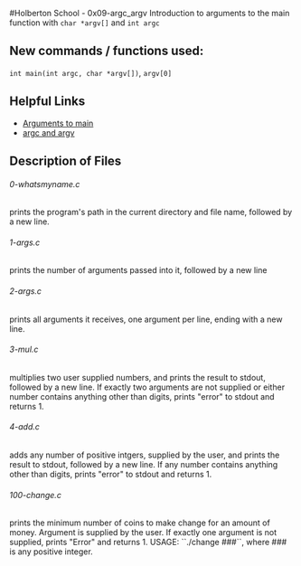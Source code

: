 #Holberton School - 0x09-argc_argv
Introduction to arguments to the main function with ``char *argv[]`` and ``int argc``

## New commands / functions used:
``int main(int argc, char *argv[])``, ``argv[0]``

## Helpful Links
* [Arguments to main](http://publications.gbdirect.co.uk/c_book/chapter10/arguments_to_main.html)
* [argc and argv](http://crasseux.com/books/ctutorial/argc-and-argv.html)

## Description of Files
<h6>0-whatsmyname.c</h6>
prints the program's path in the current directory and file name, followed by a new line.

<h6>1-args.c</h6>
prints the number of arguments passed into it, followed by a new line

<h6>2-args.c</h6>
prints all arguments it receives, one argument per line, ending with a new line.

<h6>3-mul.c</h6>
multiplies two user supplied numbers, and prints the result to stdout, followed by a new line. If exactly two arguments are not supplied or either number contains anything other than digits, prints "error" to stdout and returns 1.

<h6>4-add.c</h6>
adds any number of positive intgers, supplied by the user, and prints the result to stdout, followed by a new line. If any number contains anything other than digits,  prints "error" to stdout and returns 1.

<h6>100-change.c</h6>
prints the minimum number of coins to make change for an amount of money. Argument is supplied by the user. If exactly one argument is not supplied, prints "Error" and returns 1. USAGE: ``./change ###``, where ### is any positive integer.
